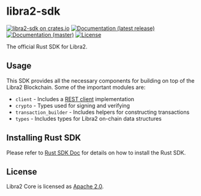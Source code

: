 # libra2-sdk

[![libra2-sdk on crates.io](https://img.shields.io/crates/v/libra2-sdk)](https://crates.io/crates/libra2-sdk)
[![Documentation (latest release)](https://docs.rs/libra2-sdk/badge.svg)](https://docs.rs/libra2-sdk/)
[![Documentation (master)](https://img.shields.io/badge/docs-master-59f)](https://aptos.github.io/aptos/libra2_sdk/)
[![License](https://img.shields.io/badge/license-Apache-green.svg)](https://github.com/aptos-labs/aptos-core/blob/main/LICENSE)

The official Rust SDK for Libra2.

## Usage

This SDK provides all the necessary components for building on top of the Libra2 Blockchain. Some of the important modules are:

* `client` - Includes a [REST client](https://aptos.dev/nodes/aptos-api-spec#/) implementation
* `crypto` - Types used for signing and verifying
* `transaction_builder` - Includes helpers for constructing transactions
* `types` - Includes types for Libra2 on-chain data structures

## Installing Rust SDK
Please refer to [Rust SDK Doc](https://aptos.dev/sdks/rust-sdk/) for details on how to install the Rust SDK.

## License

Libra2 Core is licensed as [Apache 2.0](https://github.com/aptos-labs/aptos-core/blob/main/LICENSE).
